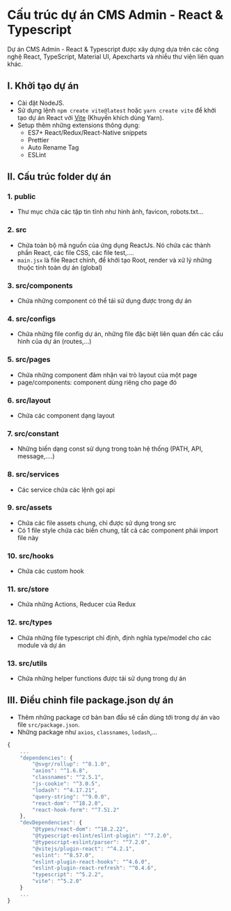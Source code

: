 # Cấu trúc dự án CMS Admin - React & Typescript

Dự án CMS Admin - React & Typescript được xây dựng dựa trên các công nghệ React, TypeScript, Material UI, Apexcharts và nhiều thư viện liên quan khác.

## I. Khởi tạo dự án

- Cài đặt NodeJS.
- Sử dụng lệnh `npm create vite@latest` hoặc `yarn create vite` để khởi tạo dự án React với [Vite](https://vitejs.dev/) (Khuyến khích dùng Yarn).
- Setup thêm những extensions thông dụng:
  - ES7+ React/Redux/React-Native snippets
  - Prettier
  - Auto Rename Tag
  - ESLint

## II. Cấu trúc folder dự án

### 1. public

- Thư mục chứa các tập tin tĩnh như hình ảnh, favicon, robots.txt...

### 2. src

- Chứa toàn bộ mã nguồn của ứng dụng ReactJs. Nó chứa các thành phần React, các file CSS, các file test,....
- `main.jsx` là file React chính, để khởi tạo Root, render và xử lý những thuộc tính toàn dự án (global)

### 3. src/components

- Chứa những component có thể tái sử dụng được trong dự án

### 4. src/configs

- Chứa những file config dự án, những file đặc biệt liên quan đến các
  cấu hình của dự án (routes,...)

### 5. src/pages

- Chứa những component đảm nhận vai trò layout của một page
- page/components: component dùng riêng cho page đó

### 6. src/layout

- Chứa các component dạng layout

### 7. src/constant

- Những biến dạng const sử dụng trong toàn hệ thống (PATH, API, message,....)

### 8. src/services

- Các service chứa các lệnh gọi api

### 9. src/assets

- Chứa các file assets chung, chỉ được sử dụng trong src
- Có 1 file style chứa các biến chung, tất cả các component phải import file này

### 10. src/hooks

- Chứa các custom hook

### 11. src/store

- Chứa những Actions, Reducer của Redux

### 12. src/types

- Chứa những file typescript chỉ định, định nghĩa type/model cho các module và dự án

### 13. src/utils

- Chứa những helper functions được tái sử dụng trong dự án

## III. Điều chỉnh file package.json dự án

- Thêm những package cơ bản ban đầu sẽ cần dùng tới trong dự án vào file `src/package.json`.
- Những package như `axios`, `classnames`, `lodash`,...

```jsx
{
    ...
    "dependencies": {
        "@svgr/rollup": "^8.1.0",
        "axios": "^1.6.8",
        "classnames": "^2.5.1",
        "js-cookie": "^3.0.5",
        "lodash": "^4.17.21",
        "query-string": "^9.0.0",
        "react-dom": "^18.2.0",
        "react-hook-form": "^7.51.2"
    },
    "devDependencies": {
        "@types/react-dom": "^18.2.22",
        "@typescript-eslint/eslint-plugin": "^7.2.0",
        "@typescript-eslint/parser": "^7.2.0",
        "@vitejs/plugin-react": "^4.2.1",
        "eslint": "^8.57.0",
        "eslint-plugin-react-hooks": "^4.6.0",
        "eslint-plugin-react-refresh": "^0.4.6",
        "typescript": "^5.2.2",
        "vite": "^5.2.0"
    }
    ...
}
```

<br />
<br />
